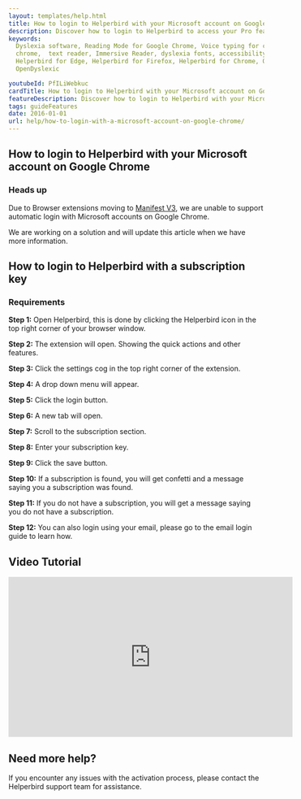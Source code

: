 ```yaml
---
layout: templates/help.html
title: How to login to Helperbird with your Microsoft account on Google Chrome
description: Discover how to login to Helperbird to access your Pro features.
keywords:
  Dyslexia software, Reading Mode for Google Chrome, Voice typing for chrome, Text to speech for
  chrome,  text reader, Immersive Reader, dyslexia fonts, accessibility software, dyslexia software,
  Helperbird for Edge, Helperbird for Firefox, Helperbird for Chrome, Opendyslexic for Chrome,
  OpenDyslexic

youtubeId: PfILiWebkuc
cardTitle: How to login to Helperbird with your Microsoft account on Google Chrome
featureDescription: Discover how to login to Helperbird with your Microsoft account on Google Chrome
tags: guideFeatures
date: 2016-01-01
url: help/how-to-login-with-a-microsoft-account-on-google-chrome/
---
```




## How to login to Helperbird with your Microsoft account on Google Chrome


### Heads up

Due to Browser extensions moving to [Manifest V3](https://developer.chrome.com/docs/extensions/mv3/intro/), we are unable to support automatic login with Microsoft accounts on Google Chrome.


We are working on a solution and will update this article when we have more information.


## How to login to Helperbird with a subscription key


### Requirements

**Step 1:** Open Helperbird, this is done by clicking the Helperbird icon in the top right corner of your browser window.

**Step 2:** The extension will open. Showing the quick actions and other features.

**Step 3:** Click the settings cog in the top right corner of the extension.

**Step 4:** A drop down menu will appear.

**Step 5:** Click the login button.

**Step 6:** A new tab will open.

**Step 7:** Scroll to the subscription section.

**Step 8:** Enter your subscription key.

**Step 9:** Click the save button.

**Step 10:** If a subscription is found, you will get confetti and a message saying you a subscription was found.

**Step 11:** If you do not have a subscription, you will get a message saying you do not have a subscription.

**Step 12:** You can also login using your email, please go to the email login guide to learn how.


## Video Tutorial

<div class="aspect-w-16 aspect-h-9">

<iframe width="560" height="315"  src="https://www.youtube-nocookie.com/embed/F4NOpAfrYTA" title="YouTube video player" frameborder="0" allow="accelerometer; autoplay; clipboard-write; encrypted-media; gyroscope; picture-in-picture" allowfullscreen></iframe>
</div>




## Need more help?

If you encounter any issues with the activation process, please contact the Helperbird support team for assistance.




